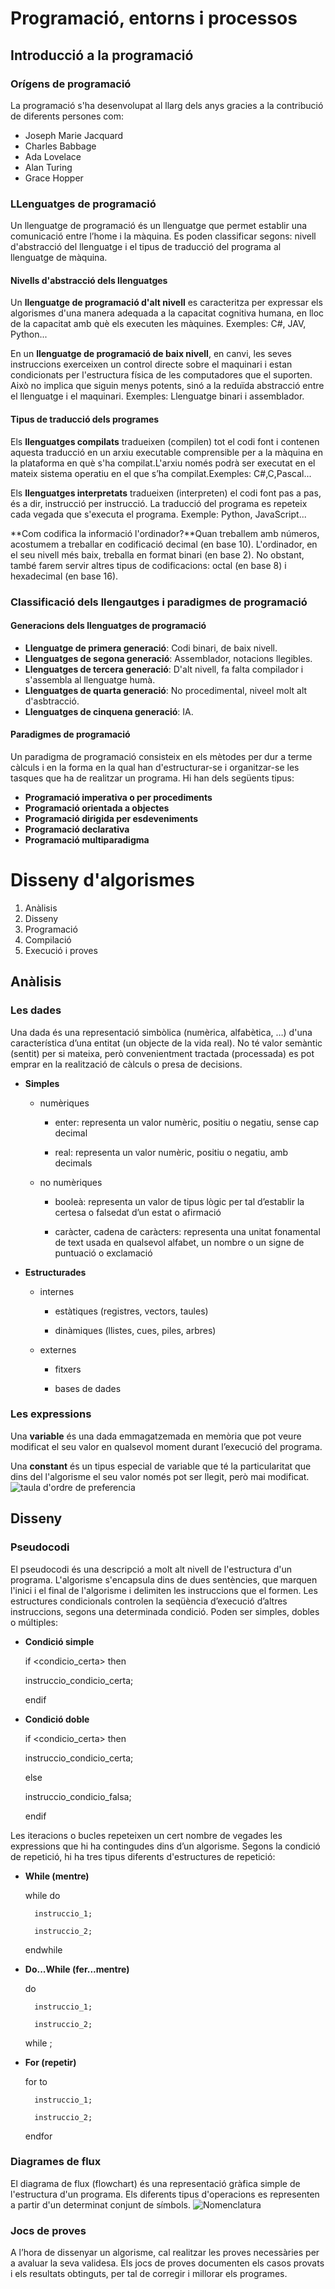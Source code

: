 # Programació, entorns i processos

## Introducció a la programació

### Orígens de  programació

La programació s'ha desenvolupat al llarg dels anys gracies a la contribució de diferents persones com:
- Joseph Marie Jacquard
- Charles Babbage
- Ada Lovelace
- Alan Turing
- Grace Hopper
### LLenguatges de programació

Un llenguatge de programació és un llenguatge que permet establir una comunicació entre l’home i la màquina.
Es poden classificar segons: nivell d'abstracció del llenguatge i el tipus de traducció del programa al llenguatge de màquina.
#### Nivells d'abstracció dels llenguatges

Un **llenguatge de programació d'alt nivell** es caracteritza per expressar els algorismes d'una manera adequada a la capacitat cognitiva humana, en lloc de la capacitat amb què els executen les màquines. Exemples: C#, JAV, Python...

En un **llenguatge de programació de baix nivell**, en canvi, les seves instruccions exerceixen un control directe sobre el maquinari i estan condicionats per l'estructura física de les computadores que el suporten. Això no implica que siguin menys potents, sinó a la reduïda abstracció entre el llenguatge i el maquinari. Exemples: Llenguatge binari i assemblador.
#### Tipus de traducció dels programes

Els **llenguatges compilats** tradueixen (compilen) tot el codi font i contenen aquesta traducció en un arxiu executable comprensible per a la màquina en la plataforma en què s'ha compilat.L'arxiu només podrà ser executat en el mateix sistema operatiu en el que s’ha compilat.Exemples: C#,C,Pascal...

Els **llenguatges interpretats** tradueixen (interpreten) el codi font pas a pas, és a dir, instrucció per instrucció. La traducció del programa es repeteix cada vegada que s'executa el programa. Exemple: Python, JavaScript...

**Com codifica la informació l'ordinador?**Quan treballem amb números, acostumem a treballar en codificació decimal (en base 10). L'ordinador, en el seu nivell més baix, treballa en format binari (en base 2). No obstant, també farem servir altres tipus de codificacions: octal (en base 8) i hexadecimal (en base 16).
### Classificació dels llengautges i paradigmes de programació

#### Generacions dels llenguatges de programació

- **Llenguatge de primera generació**: Codi binari, de baix nivell.
- **Llenguatges de segona generació**: Assemblador, notacions llegibles.
- **Llenguatges de tercera generació**: D'alt nivell, fa falta compilador i s'assembla al llenguatge humà.
- **Llenguatges de quarta generació**: No procedimental, niveel molt alt d'asbtracció.
- **Llenguatges de cinquena generació**: IA.
#### Paradigmes de programació

Un paradigma de programació consisteix en els mètodes per dur a terme càlculs i en la forma en la qual han d'estructurar-se i organitzar-se les tasques que ha de realitzar un programa. Hi han dels següents tipus:

- **Programació imperativa o per procediments**
- **Programació orientada a objectes**
- **Programació dirigida per esdeveniments**
- **Programació declarativa**
- **Programació multiparadigma**
# Disseny d'algorismes

1. Anàlisis
2. Disseny
3. Programació
4. Compilació
5. Execució i proves
## Anàlisis

### Les dades
Una dada és una representació simbòlica (numèrica, alfabètica, …) d'una característica d’una entitat (un objecte de la vida real). No té valor semàntic (sentit) per si mateixa, però convenientment tractada (processada) es pot emprar en la realització de càlculs o presa de decisions. 

- **Simples**

    - numèriques

        - enter: representa un valor numèric, positiu o negatiu, sense cap decimal

        - real: representa un valor numèric, positiu o negatiu, amb decimals

    - no numèriques

        - booleà: representa un valor de tipus lògic per tal d’establir la certesa o falsedat d’un estat o afirmació

        - caràcter, cadena de caràcters: representa una unitat fonamental de text usada en qualsevol alfabet, un nombre o un signe de puntuació o exclamació
- **Estructurades**

    - internes

        - estàtiques (registres, vectors, taules)

        - dinàmiques (llistes, cues, piles, arbres)

    - externes

        - fitxers

        - bases de dades

### Les expressions

Una **variable** és una dada emmagatzemada en memòria que pot veure modificat el seu valor en qualsevol moment durant l’execució del programa.

Una **constant** és un tipus especial de variable que té la particularitat que dins del l'algorisme el seu valor només pot ser llegit, però mai modificat. 
![taula d'ordre de preferencia](http://insjoaquimmir.cat/wiki/images/thumb/b/b2/C_opassoc.png/300px-C_opassoc.png)

## Disseny
### Pseudocodi

El pseudocodi és una descripció a molt alt nivell de l'estructura d'un programa. L'algorisme s'encapsula dins de dues sentències, que marquen l'inici i el final de l'algorisme i delimiten les instruccions que el formen.
Les estructures condicionals controlen la seqüència d’execució d’altres instruccions, segons una determinada condició. Poden ser simples, dobles o múltiples:

- **Condició simple**



    if <condicio_certa> then

    instruccio_condicio_certa;

    endif


- **Condició doble**



    if <condicio_certa> then

    instruccio_condicio_certa;

    else	

    instruccio_condicio_falsa;

    endif

Les iteracions o bucles repeteixen un cert nombre de vegades les expressions que hi ha contingudes dins d’un algorisme. Segons la condició de repetició, hi ha tres tipus diferents d'estructures de repetició:

- **While (mentre)**

    while <condicio> do

        instruccio_1;

        instruccio_2;
	
    endwhile

- **Do...While (fer...mentre)**

    do	

        instruccio_1;	

        instruccio_2;

    while <condicio>;	

- **For (repetir)**


     for <vinicial> to <vfinal>

        instruccio_1;

        instruccio_2;

    endfor

### Diagrames de flux
El diagrama de flux (flowchart) és una representació gràfica simple de l'estructura d'un programa. Els diferents tipus d'operacions es representen a partir d'un determinat conjunt de símbols.
![Nomenclatura](![https://blogger.googleusercontent.com/img/b/R29vZ2xl/AVvXsEgWvPHwZfPeYkHSFaCXD_4E27atbIQfOhV9rNEmvj9UyLJpgMI7RR6N6gSlY62rRzfwhtjzKc7OYk2P-dXzLC5DLtEfK6gjJAzoTae0eRhzQD0Pg54WXF_ZS7eltd3IVwG74Amzrb25cSok/s640/Captura+de+pantalla+%252816%2529.png)
### Jocs de proves
A l’hora de dissenyar un algorisme, cal realitzar les proves necessàries per a avaluar la seva validesa. Els jocs de proves documenten els casos provats i els resultats obtinguts, per tal de corregir i millorar els programes.